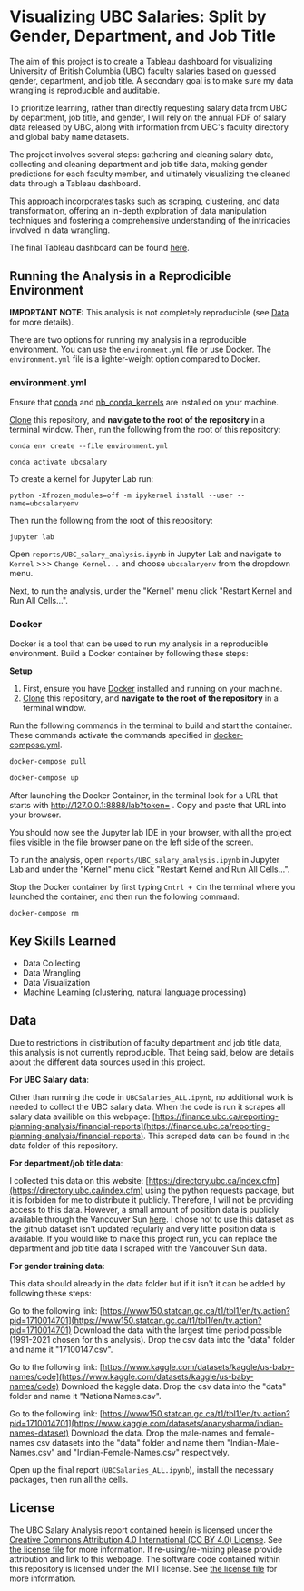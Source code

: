 # Visualizing UBC Salaries: Split by Gender, Department, and Job Title

The aim of this project is to create a Tableau dashboard for visualizing University of British Columbia (UBC) faculty salaries based on guessed gender, department, and job title. A secondary goal is to make sure my data wrangling is reproducible and auditable.

To prioritize learning, rather than directly requesting salary data from UBC by department, job title, and gender, I will rely on the annual PDF of salary data released by UBC, along with information from UBC's faculty directory and global baby name datasets.

The project involves several steps: gathering and cleaning salary data, collecting and cleaning department and job title data, making gender predictions for each faculty member, and ultimately visualizing the cleaned data through a Tableau dashboard.

This approach incorporates tasks such as scraping, clustering, and data transformation, offering an in-depth exploration of data manipulation techniques and fostering a comprehensive understanding of the intricacies involved in data wrangling.

The final Tableau dashboard can be found [here](https://public.tableau.com/views/UBCSalariesAllYears/Dashboard1?:language=en-US&:display_count=n&:origin=viz_share_link).

## Running the Analysis in a Reprodicible Environment

**IMPORTANT NOTE:** This analysis is not completely reproducible (see [Data](#data) for more details).

There are two options for running my analysis in a reproducible environment. You can use the `environment.yml` file or use Docker. The `environment.yml` file is a lighter-weight option compared to Docker. 

### environment.yml

Ensure that [conda](https://docs.anaconda.com/free/miniconda/miniconda-install/) and [nb_conda_kernels](https://github.com/Anaconda-Platform/nb_conda_kernels) are installed on your machine.

[Clone](https://docs.github.com/en/repositories/creating-and-managing-repositories/cloning-a-repository) this repository, and **navigate to the root of the repository** in a terminal window. Then, run the following from the root of this repository:

```{bash}
conda env create --file environment.yml
```

```{bash}
conda activate ubcsalary
```

To create a kernel for Jupyter Lab run:

```{bash}
python -Xfrozen_modules=off -m ipykernel install --user --name=ubcsalaryenv
```

Then run the following from the root of this repository:

```{bash}
jupyter lab
```

Open `reports/UBC_salary_analysis.ipynb` in Jupyter Lab and navigate to `Kernel` >>> `Change Kernel...` and choose `ubcsalaryenv` from the dropdown menu.

Next, to run the analysis, under the "Kernel" menu click "Restart Kernel and Run All Cells...".

### Docker

Docker is a tool that can be used to run my analysis in a reproducible environment. Build a Docker container by following these steps:

**Setup**

1. First, ensure you have [Docker](https://www.docker.com/products/docker-desktop/) installed and running on your machine.
2. [Clone](https://docs.github.com/en/repositories/creating-and-managing-repositories/cloning-a-repository) this repository, and **navigate to the root of the repository** in a terminal window.

Run the following commands in the terminal to build and start the container. These commands activate the commands specified in [docker-compose.yml](docker-compose.yml).

```bash
docker-compose pull
```
```bash
docker-compose up
```
After launching the Docker Container, in the terminal look for a URL that starts with http://127.0.0.1:8888/lab?token= . Copy and paste that URL into your browser.

You should now see the Jupyter lab IDE in your browser, with all the project files visible in the file browser pane on the left side of the screen.

To run the analysis, open `reports/UBC_salary_analysis.ipynb` in Jupyter Lab and under the "Kernel" menu click "Restart Kernel and Run All Cells...".

Stop the Docker container by first typing `Cntrl + C`in the terminal where you launched the container, and then run the following command:

```
docker-compose rm
```

## Key Skills Learned
- Data Collecting
- Data Wrangling
- Data Visualization
- Machine Learning (clustering, natural language processing)


## Data

Due to restrictions in distribution of faculty department and job title data, this analysis is not currently reproducible. That being said, below are details about the different data sources used in this project.

**For UBC Salary data**:

Other than running the code in `UBCSalaries_ALL.ipynb`, no additional work is needed to collect the UBC salary data. When the code is run it scrapes all salary data availible on this webpage: [https://finance.ubc.ca/reporting-planning-analysis/financial-reports](https://finance.ubc.ca/reporting-planning-analysis/financial-reports). This scraped data can be found in the data folder of this repository.

**For department/job title data**:

I collected this data on this website: [https://directory.ubc.ca/index.cfm](https://directory.ubc.ca/index.cfm) 
using the python requests package, but it is forbiden for me to distribute it publicly. Therefore, I will not be providing access to this data. However, a small amount of position data is publicly available through the Vancouver Sun [here](https://github.com/vs-postmedia/public-sector-salary-data). I chose not to use this dataset as the github dataset isn't updated regularly and very little position data is available. If you would like to make this project run, you can replace the department and job title data I scraped with the Vancouver Sun data.


**For gender training data**:

This data should already in the data folder but if it isn't it can be added by following these steps:

Go to the following link: [https://www150.statcan.gc.ca/t1/tbl1/en/tv.action?pid=1710014701](https://www150.statcan.gc.ca/t1/tbl1/en/tv.action?pid=1710014701)
Download the data with the largest time period possible (1991-2021 chosen for this analysis).
Drop the csv data into the "data" folder and name it "17100147.csv".

Go to the following link: [https://www.kaggle.com/datasets/kaggle/us-baby-names/code](https://www.kaggle.com/datasets/kaggle/us-baby-names/code)
Download the kaggle data.
Drop the csv data into the "data" folder and name it "NationalNames.csv".

Go to the following link: [https://www150.statcan.gc.ca/t1/tbl1/en/tv.action?pid=1710014701](https://www.kaggle.com/datasets/ananysharma/indian-names-dataset)
Download the data.
Drop the male-names and female-names csv datasets into the "data" folder and name them "Indian-Male-Names.csv" and "Indian-Female-Names.csv" respectively.


Open up the final report (`UBCSalaries_ALL.ipynb`), install the necessary packages, then run all the cells.

## License

The UBC Salary Analysis report contained herein is licensed under the
[Creative Commons Attribution 4.0 International (CC BY 4.0) License](https://creativecommons.org/licenses/by/4.0/legalcode).
See [the license file](LICENSE.md) for more information. If
re-using/re-mixing please provide attribution and link to this webpage.
The software code contained within this repository is licensed under the
MIT license. See [the license file](LICENSE.md) for more information.
